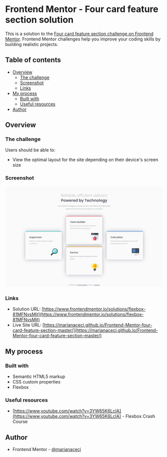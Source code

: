 # Frontend Mentor - Four card feature section solution

This is a solution to the [Four card feature section challenge on Frontend Mentor](https://www.frontendmentor.io/challenges/four-card-feature-section-weK1eFYK). Frontend Mentor challenges help you improve your coding skills by building realistic projects. 

## Table of contents

- [Overview](#overview)
  - [The challenge](#the-challenge)
  - [Screenshot](#screenshot)
  - [Links](#links)
- [My process](#my-process)
  - [Built with](#built-with)
  - [Useful resources](#useful-resources)
- [Author](#author)


## Overview

### The challenge

Users should be able to:

- View the optimal layout for the site depending on their device's screen size

### Screenshot

![](./screenshot.jpg)


### Links

- Solution URL: [https://www.frontendmentor.io/solutions/flexbox-81MFNvsMjt](https://www.frontendmentor.io/solutions/flexbox-81MFNvsMjt)
- Live Site URL: [https://marianaceci.github.io/Frontend-Mentor-four-card-feature-section-master/](https://marianaceci.github.io/Frontend-Mentor-four-card-feature-section-master/)

## My process

### Built with

- Semantic HTML5 markup
- CSS custom properties
- Flexbox

### Useful resources

- [https://www.youtube.com/watch?v=3YW65K6LcIA](https://www.youtube.com/watch?v=3YW65K6LcIA) - Flexbox Crash Course

## Author

- Frontend Mentor - [@marianaceci](https://www.frontendmentor.io/profile/marianaceci)
